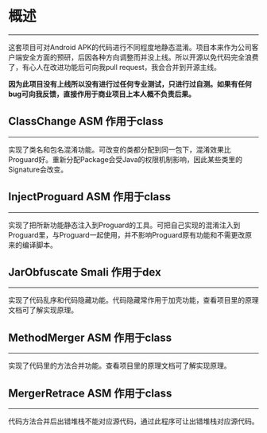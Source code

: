 # 概述
****
这套项目可对Android APK的代码进行不同程度地静态混淆。项目本来作为公司客户端安全方面的预研，后因各种方向调整而并没上线。所以开源以免代码完全浪费了，有心人在改进功能后可向我pull request，我会合并到开源主线。

**因为此项目没有上线所以没有进行过任何专业测试，只进行过自测。如果有任何bug可向我反馈，直接作用于商业项目上本人概不负责后果。**

## ClassChange ASM 作用于class
****
实现了类名和包名混淆功能。可改变的类都分配到同一包下，混淆效果比Proguard好。重新分配Package会受Java的权限机制影响，因此某些类里的Signature会改变。

## InjectProguard ASM 作用于class
****
实现了把所新功能静态注入到Proguard的工具。可把自己实现的混淆注入到Proguard里，与Proguard一起使用，并不影响Proguard原有功能和不需更改原来的编译脚本。

## JarObfuscate Smali 作用于dex
****
实现了代码乱序和代码隐藏功能。代码隐藏常作用于加壳功能，查看项目里的原理文档可了解实现原理。

## MethodMerger ASM 作用于class
****
实现了代码里的方法合并功能。查看项目里的原理文档可了解实现原理。

## MergerRetrace ASM 作用于class
****
代码方法合并后出错堆栈不能对应源代码，通过此程序可让出错堆栈对应源代码。  
